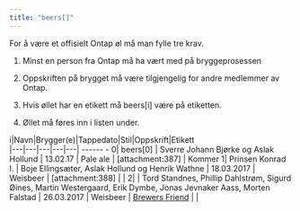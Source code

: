 ```yaml
---
title: "beers[]"
---
```


For å være et offisielt Ontap øl må man fylle tre krav. 


1. Minst en person fra Ontap må ha vært med på bryggeprosessen

2. Oppskriften på brygget må være tilgjengelig for andre medlemmer av Ontap.

3. Hvis øllet har en etikett må beers[i] være på etiketten.

4. Øllet må føres inn i listen under. 


i|Navn|Brygger(e)|Tappedato|Stil|Oppskrift|Etikett  
|---|---|---|---|---|                                                                            ------                -
0| beers[0] | Sverre Johann Bjørke og Aslak Hollund | 13.02.17 | Pale ale | [attachment:387] | Kommer
1| Prinsen Konrad I. | Boje Ellingsæter, Aslak Hollund og Henrik Wathne | 18.03.2017 | Weisbeer | [attachment:388] | |
2|  | Tord Standnes, Phillip Dahlstrøm, Sigurd Øines, Martin Westergaard, Erik Dymbe, Jonas Jevnaker Aass, Morten Falstad | 26.03.2017 | Weisbeer | [Brewers Friend](http://www.brewersfriend.com/homebrew/recipe/view/83225/bakke-brygg-weissbier-20-l) | |